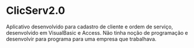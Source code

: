 # ClicServ2.0
 Aplicativo desenvolvido para cadastro de cliente e ordem de serviço, desenvolvido em VisualBasic e Access. Não tinha noção de programação e desenvolvir para programa para uma empresa que trabalhava.
